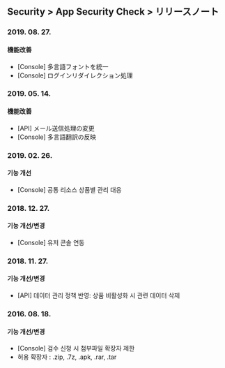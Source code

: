 ## Security > App Security Check > リリースノート

### 2019. 08. 27.

#### 機能改善
* [Console] 多言語フォントを統一
* [Console] ログインリダイレクション処理


### 2019. 05. 14.

#### 機能改善
* [API] メール送信処理の変更
* [Console] 多言語翻訳の反映


### 2019. 02. 26.

#### 기능 개선
* [Console] 공통 리소스 상품별 관리 대응


### 2018. 12. 27.

#### 기능 개선/변경
* [Console] 유저 콘솔 연동


### 2018. 11. 27.

#### 기능 개선/변경
* [API] 데이터 관리 정책 반영: 상품 비활성화 시 관련 데이터 삭제


### 2016. 08. 18.

#### 기능 개선/변경
* [Console] 검수 신청 시 첨부파일 확장자 제한
* 허용 확장자 : .zip, .7z, .apk, .rar, .tar
